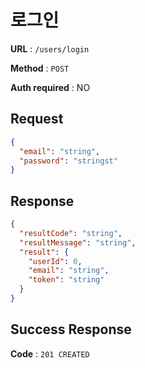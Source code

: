 # 로그인 

**URL** : `/users/login`

**Method** : `POST`

**Auth required** : NO

## Request

```json
{
  "email": "string",
  "password": "stringst"
}
```

## Response

```json
{
  "resultCode": "string",
  "resultMessage": "string",
  "result": {
    "userId": 0,
    "email": "string",
    "token": "string"
  }
}
```

## Success Response

**Code** : `201 CREATED`